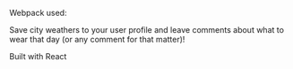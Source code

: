 Webpack used:

Save city weathers to your user profile and leave comments about what to wear that day (or any comment for that matter)!

Built with React